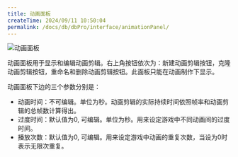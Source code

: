 ```yaml
---
title: 动画面板
createTime: 2024/09/11 10:50:04
permalink: /docs/db/dbPro/interface/animationPanel/
---
```


![动画面板](p1.png)

动画面板用于显示和编辑动画剪辑。右上角按钮依次为：新建动画剪辑按钮，克隆动画剪辑按钮，重命名和删除动画剪辑按钮。此面板只能在动画制作下显示。

动画面板下边的三个参数分别是：
* 动画时间：不可编辑。单位为秒。动画剪辑的实际持续时间依照帧率和动画剪辑的总帧数计算得出。
* 过度时间：默认值为0, 可编辑。单位为秒。用来设定游戏中不同动画间的过度时间。
* 播放次数：默认值为0, 可编辑。用来设定游戏中动画的重复次数，当设为0时表示无限次重复。
